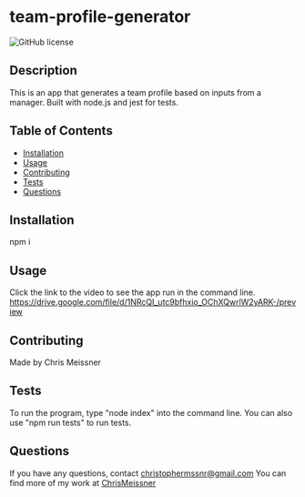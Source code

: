 # team-profile-generator

![GitHub license](https://img.shields.io/badge/license-ISC-blue.svg)

## Description
This is an app that generates a team profile based on inputs from a manager. Built with node.js and jest for tests.

## Table of Contents
* [Installation](#installation)
* [Usage](#usage)
* [Contributing](#contributing)
* [Tests](#tests)
* [Questions](#questions)

## Installation
npm i

## Usage
Click the link to the video to see the app run in the command line.  https://drive.google.com/file/d/1NRcQI_utc9bfhxio_OChXQwrlW2yARK-/preview


## Contributing
Made by Chris Meissner


## Tests
To run the program, type "node index" into the command line. You can also use "npm run tests" to run tests.


## Questions
If you have any questions, contact christophermssnr@gmail.com
You can find more of my work at [ChrisMeissner](https://github.com/ChrisMeissner)
